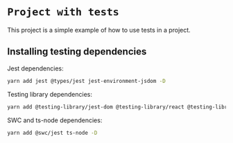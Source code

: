 # `Project with tests`

This project is a simple example of how to use tests in a project.

## Installing testing dependencies

Jest dependencies:

```bash
yarn add jest @types/jest jest-environment-jsdom -D
```

Testing library dependencies:

```bash
yarn add @testing-library/jest-dom @testing-library/react @testing-library/react-hooks @testing-library/user-event -D
```

SWC and ts-node dependencies:

```bash
yarn add @swc/jest ts-node -D
```
